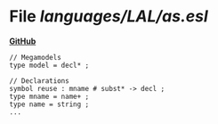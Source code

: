 # File _languages/LAL/as.esl_
**[GitHub](https://github.com/softlang/yas/blob/master/languages/LAL/as.esl)**
```
// Megamodels
type model = decl* ;

// Declarations
symbol reuse : mname # subst* -> decl ;
type mname = name+ ;
type name = string ;
...
```
